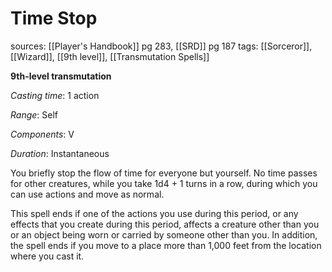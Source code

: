 # Time Stop
sources: [[Player's Handbook]] pg 283, [[SRD]] pg 187
tags: [[Sorceror]], [[Wizard]], [[9th level]], [[Transmutation Spells]]

**9th-level transmutation**

*Casting time*: 1 action

*Range*: Self

*Components*: V

*Duration*: Instantaneous

You briefly stop the flow of time for everyone but yourself. No time passes for other creatures, while you take 1d4 + 1 turns in a row, during which you can use actions and move as normal.

This spell ends if one of the actions you use during this period, or any effects that you create during this period, affects a creature other than you or an object being worn or carried by someone other than you. In addition, the spell ends if you move to a place more than 1,000 feet from the location where you cast it.
